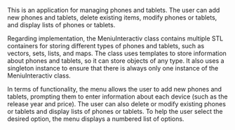 
This is an application for managing phones and tablets. The user can add new phones and tablets, delete existing items, modify phones or tablets, and display lists of phones or tablets.

Regarding implementation, the MeniuInteractiv class contains multiple STL containers for storing different types of phones and tablets, such as vectors, sets, lists, and maps. The class uses templates to store information about phones and tablets, so it can store objects of any type. It also uses a singleton instance to ensure that there is always only one instance of the MeniuInteractiv class.

In terms of functionality, the menu allows the user to add new phones and tablets, prompting them to enter information about each device (such as the release year and price). The user can also delete or modify existing phones or tablets and display lists of phones or tablets. To help the user select the desired option, the menu displays a numbered list of options.
